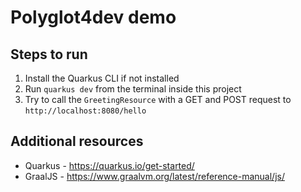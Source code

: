 # Polyglot4dev demo

## Steps to run

1. Install the Quarkus CLI if not installed
2. Run `quarkus dev` from the terminal inside this project
3. Try to call the `GreetingResource` with a GET and POST request to `http://localhost:8080/hello`

## Additional resources
- Quarkus - https://quarkus.io/get-started/
- GraalJS - https://www.graalvm.org/latest/reference-manual/js/